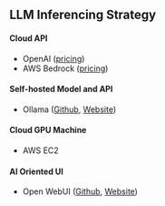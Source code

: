 ## LLM Inferencing Strategy

#### Cloud API
- OpenAI ([pricing](https://openai.com/api/pricing/))
- AWS Bedrock ([pricing](https://aws.amazon.com/bedrock/pricing/))

#### Self-hosted Model and API
- Ollama ([Github](https://github.com/ollama/ollama), [Website](https://ollama.com/))

#### Cloud GPU Machine
- AWS EC2

#### AI Oriented UI
- Open WebUI ([Github](https://github.com/open-webui/open-webui), [Website](https://openwebui.com/))
